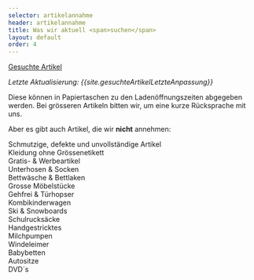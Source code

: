 ```yaml
---
selector: artikelannahme
header: artikelannahme
title: Was wir aktuell <span>suchen</span>
layout: default
order: 4
---
```


<a class="btn-download" href="/assets/downloads/{{site.gesuchteArtikelListe}}" target="_blank">Gesuchte Artikel</a>

*Letzte Aktualisierung: {{site.gesuchteArtikelLetzteAnpassung}}*


Diese können in Papiertaschen zu den Ladenöffnungszeiten abgegeben werden.
Bei grösseren Artikeln bitten wir, um eine kurze Rücksprache mit uns.

Aber es gibt auch Artikel, die wir **nicht** annehmen: 

Schmutzige, defekte und unvollständige Artikel<br/>
Kleidung ohne Grössenetikett<br/>
Gratis- & Werbeartikel<br/>
Unterhosen & Socken<br/>
Bettwäsche & Bettlaken<br/>
Grosse Möbelstücke<br/>
Gehfrei & Türhopser<br/>
Kombikinderwagen<br/>
Ski & Snowboards<br/>
Schulrucksäcke<br/>
Handgestricktes<br/>
Milchpumpen<br/>
Windeleimer<br/>
Babybetten<br/>
Autositze<br/>
DVD´s<br/>